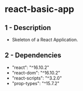 # react-basic-app

## 1 - Description
- Skeleton of a React Application.

## 2 - Dependencies
- "react": "^16.10.2"
- "react-dom": "^16.10.2"
- "react-scripts": "^3.2.0"
- "prop-types": "^15.7.2"
